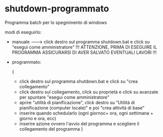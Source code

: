 # shutdown-programmato

Programma batch per lo spegnimento di windows

modi di eseguirlo:
- manuale ---> click destro sul programma shutdown.bat e click su "esegui come amministratore"
!!! ATTENZIONE, PRIMA DI ESEGUIRE IL PROGRAMMA ASSICURARSI DI AVER SALVATO EVENTUALI LAVORI !!!

- programmato:

  {
     - click destro sul programma shutdown.bat e click su "crea collegamento"
     - click destro sul collegamento, click su proprietà e click su avanzate per spuntare "esegui come amministratore"
     - aprire "utilità di pianificazione", click destro su "Utilità di pianificazione (computer locale)" e poi "crea attività di base"
     - inserire quando schedularlo (ogni giornoc+  ora, ogni settimana + giorno e ora, ecc)
     - inserire azione ovvero l'avvio del programma e scegliere il collegamento del programma
  }
